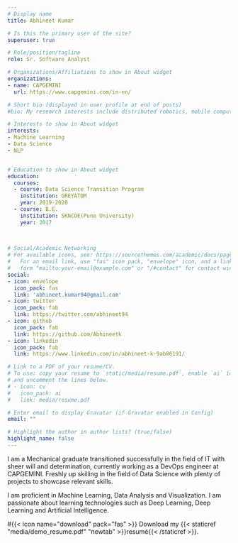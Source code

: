 ```yaml
---
# Display name
title: Abhineet Kumar

# Is this the primary user of the site?
superuser: true

# Role/position/tagline
role: Sr. Software Analyst

# Organizations/Affiliations to show in About widget
organizations:
- name: CAPGEMINI
  url: https://www.capgemini.com/in-en/

# Short bio (displayed in user profile at end of posts)
#bio: My research interests include distributed robotics, mobile computing and programmable matter.

# Interests to show in About widget
interests:
- Machine Learning
- Data Science
- NLP


# Education to show in About widget
education:
  courses:
  - course: Data Science Transition Program
    institution: GREYATOM
    year: 2019-2020
  - course: B.E.
    institution: SKNCOE(Pune University)
    year: 2017
  
  

# Social/Academic Networking
# For available icons, see: https://sourcethemes.com/academic/docs/page-builder/#icons
#   For an email link, use "fas" icon pack, "envelope" icon, and a link in the
#   form "mailto:your-email@example.com" or "/#contact" for contact widget.
social:
- icon: envelope
  icon_pack: fas
  link: 'abhineet.kumar94@gmail.com'
- icon: twitter
  icon_pack: fab
  link: https://twitter.com/abhineet94
- icon: github
  icon_pack: fab
  link: https://github.com/Abhineetk
- icon: linkedin
  icon_pack: fab
  link: https://www.linkedin.com/in/abhineet-k-9ab86191/

# Link to a PDF of your resume/CV.
# To use: copy your resume to `static/media/resume.pdf`, enable `ai` icons in `params.toml`, 
# and uncomment the lines below.
# - icon: cv
#   icon_pack: ai
#   link: media/resume.pdf

# Enter email to display Gravatar (if Gravatar enabled in Config)
email: ""

# Highlight the author in author lists? (true/false)
highlight_name: false
---
```


I am a Mechanical graduate transitioned successfully in the field of IT with sheer will and determination, currently working as a DevOps engineer at CAPGEMINI. Freshly up skilling in the field of Data Science with plenty of projects to showcase relevant skills.

I am proficient in Machine Learning, Data Analysis and Visualization. I am passionate about learning technologies such as Deep Learning, Deep Learning and Artificial Intelligence.

#{{< icon name="download" pack="fas" >}} Download my {{< staticref "media/demo_resume.pdf" "newtab" >}}resumé{{< /staticref >}}.
